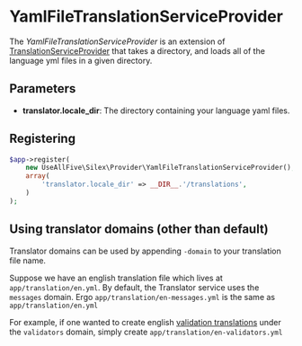 # YamlFileTranslationServiceProvider
The *YamlFileTranslationServiceProvider* is an extension of [TranslationServiceProvider](http://silex.sensiolabs.org/doc/providers/translation.html)
that takes a directory, and loads all of the language yml files in a given
directory.


## Parameters
* **translator.locale_dir**: The directory containing your language yaml files.


## Registering
```php
$app->register(
    new UseAllFive\Silex\Provider\YamlFileTranslationServiceProvider(),
    array(
        'translator.locale_dir' => __DIR__.'/translations',
    )
);
```

## Using translator domains (other than default)
Translator domains can be used by appending `-domain` to your translation file name.

Suppose we have an english translation file which lives at `app/translation/en.yml`. By default, the Translator service uses the `messages` domain. Ergo `app/translation/en-messages.yml` is the same as `app/translation/en.yml`

For example, if one wanted to create english [validation translations](http://symfony.com/doc/current/book/translation.html#book-translation-constraint-messages) under the `validators` domain, simply create `app/translation/en-validators.yml`
